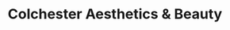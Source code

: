 ---
title: "Colchester Aesthetics & Beauty"
url: /colchester/colchester-aesthetics-und-beauty/
shop: Kosmetik
---
